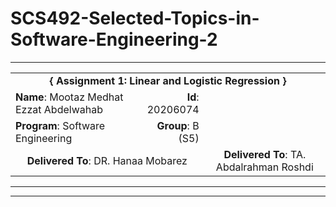 # SCS492-Selected-Topics-in-Software-Engineering-2

---

<div align="center">
  <table width="100%">
    <tr>
      <td colspan="4" align="center"><strong>{ Assignment 1: Linear and Logistic Regression }</strong></td>
    </tr>
    <tr>
      <td align="left"><strong>Name</strong>: Mootaz Medhat Ezzat Abdelwahab</td>
      <td align="right"><strong>Id</strong>: 20206074</td>
    </tr>
    <tr>
      <td align="left"><strong>Program</strong>: Software Engineering</td>
      <td align="right"><strong>Group</strong>: B (S5)</td>
    </tr>
    <tr>
      <td colspan="2" align="center"><strong>Delivered To</strong>: DR. Hanaa Mobarez</td>
      <td colspan="2" align="center"><strong>Delivered To</strong>: TA. Abdalrahman Roshdi</td>
    </tr>
  </table>
</div>

---


___




